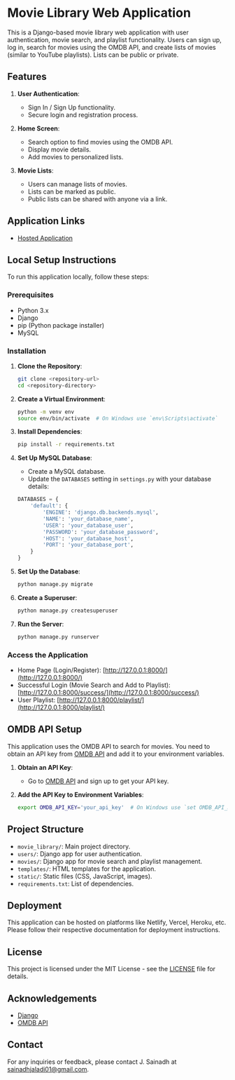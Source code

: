 # Movie Library Web Application

This is a Django-based movie library web application with user authentication, movie search, and playlist functionality. Users can sign up, log in, search for movies using the OMDB API, and create lists of movies (similar to YouTube playlists). Lists can be public or private.

## Features

1. **User Authentication**:
   - Sign In / Sign Up functionality.
   - Secure login and registration process.

2. **Home Screen**:
   - Search option to find movies using the OMDB API.
   - Display movie details.
   - Add movies to personalized lists.

3. **Movie Lists**:
   - Users can manage lists of movies.
   - Lists can be marked as public.
   - Public lists can be shared with anyone via a link.

## Application Links

- [Hosted Application](https://bit.ly/fasalmoviesearch)

## Local Setup Instructions

To run this application locally, follow these steps:

### Prerequisites

- Python 3.x
- Django
- pip (Python package installer)
- MySQL

### Installation

1. **Clone the Repository**:
    ```bash
    git clone <repository-url>
    cd <repository-directory>
    ```

2. **Create a Virtual Environment**:
    ```bash
    python -m venv env
    source env/bin/activate  # On Windows use `env\Scripts\activate`
    ```

3. **Install Dependencies**:
    ```bash
    pip install -r requirements.txt
    ```

4. **Set Up MySQL Database**:
    - Create a MySQL database.
    - Update the `DATABASES` setting in `settings.py` with your database details:
    ```python
    DATABASES = {
        'default': {
            'ENGINE': 'django.db.backends.mysql',
            'NAME': 'your_database_name',
            'USER': 'your_database_user',
            'PASSWORD': 'your_database_password',
            'HOST': 'your_database_host',
            'PORT': 'your_database_port',
        }
    }
    ```

5. **Set Up the Database**:
    ```bash
    python manage.py migrate
    ```

6. **Create a Superuser**:
    ```bash
    python manage.py createsuperuser
    ```

7. **Run the Server**:
    ```bash
    python manage.py runserver
    ```

### Access the Application

- Home Page (Login/Register): [http://127.0.0.1:8000/](http://127.0.0.1:8000/)
- Successful Login (Movie Search and Add to Playlist): [http://127.0.0.1:8000/success/](http://127.0.0.1:8000/success/)
- User Playlist: [http://127.0.0.1:8000/playlist/](http://127.0.0.1:8000/playlist/)

## OMDB API Setup

This application uses the OMDB API to search for movies. You need to obtain an API key from [OMDB API](http://www.omdbapi.com/apikey.aspx) and add it to your environment variables.

1. **Obtain an API Key**:
    - Go to [OMDB API](http://www.omdbapi.com/apikey.aspx) and sign up to get your API key.

2. **Add the API Key to Environment Variables**:
    ```bash
    export OMDB_API_KEY='your_api_key'  # On Windows use `set OMDB_API_KEY='your_api_key'`
    ```

## Project Structure

- `movie_library/`: Main project directory.
- `users/`: Django app for user authentication.
- `movies/`: Django app for movie search and playlist management.
- `templates/`: HTML templates for the application.
- `static/`: Static files (CSS, JavaScript, images).
- `requirements.txt`: List of dependencies.

## Deployment

This application can be hosted on platforms like Netlify, Vercel, Heroku, etc. Please follow their respective documentation for deployment instructions.

## License

This project is licensed under the MIT License - see the [LICENSE](LICENSE) file for details.

## Acknowledgements

- [Django](https://www.djangoproject.com/)
- [OMDB API](http://www.omdbapi.com/)

## Contact

For any inquiries or feedback, please contact J. Sainadh at sainadhjaladi01@gmail.com.
